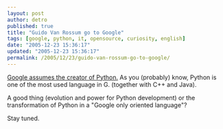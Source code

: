 ```yaml
---
layout: post
author: detro
published: true
title: "Guido Van Rossum go to Google"
tags: [google, python, it, opensource, curiosity, english]
date: "2005-12-23 15:36:17"
updated: "2005-12-23 15:36:17"
permalink: /2005/12/23/guido-van-rossum-go-to-google/
---
```


<a href="http://groups.google.com/group/complang.python/browse_frm/thread/32dc95bd671542f3/">Google assumes the creator of Python.</a>
As you (probably) know, Python is one of the most used language in G. (together with C++ and Java).

A good thing (evolution and power for Python development) or the transformation of Python in a "Google only oriented language"?

Stay tuned.
